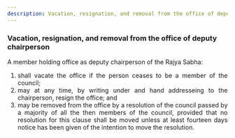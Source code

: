 ```yaml
---
description: Vacation, resignation, and removal from the office of deputy chairperson
---
```


### Vacation, resignation, and removal from the office of deputy chairperson
<div style="text-align: justify">

A member holding office as deputy chairperson of the Rajya Sabha:

</div>

1. <div style="text-align: justify"> shall vacate the office if the person ceases to be a member of the council;
2. <div style="text-align: justify"> may at any time, by writing under and hand addresseing to the chairperson, resign the office; and
3. <div style="text-align: justify"> may be removed from the office by a resolution of the council passed by a majority of all the then members of the council, provided that no resolution for this clause shall be moved unless at least fourteen days notice has been given of the intention to move the resolution.
